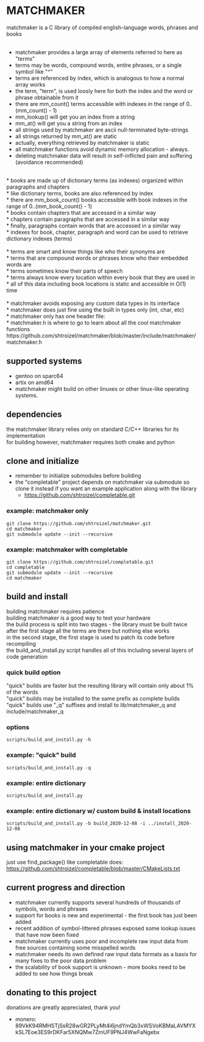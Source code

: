# MATCHMAKER
matchmaker is a C library of compiled english-language words, phrases and books<br>
<br>
* matchmaker provides a large array of elements referred to here as "terms"<br>
* terms may be words, compound words, entire phrases, or a single symbol like "^"<br>
* terms are referenced by index, which is analogous to how a normal array works<br>
* the term, "term", is used loosly here for both the index and the word or phrase obtainable from it<br>
* there are mm_count() terms accessible with indexes in the range of 0..(mm_count() - 1)<br>
* mm_lookup() will get you an index from a string<br>
* mm_at() will get you a string from an index<br>
* all strings used by matchmaker are ascii null-terminated byte-strings<br>
* all strings returned by mm_at() are static<br>
* actually, everything retrieved by matchmaker is static<br>
* all matchmaker functions avoid dynamic memory allocation - always.<br>
* deleting matchmaker data will result in self-inflicted pain and suffering (avoidance recommended)<br>
<br>
* books are made up of dictionary terms (as indexes) organized within paragraphs and chapters<br>
* like dictionary terms, books are also referenced by index<br>
* there are mm_book_count() books accessible with book indexes in the range of 0..(mm_book_count() - 1)<br>
* books contain chapters that are accessed in a similar way<br>
* chapters contain paragraphs that are accessed in a similar way<br>
* finally, paragraphs contain words that are accessed in a similar way<br>
* indexes for book, chapter, paragraph and word can be used to retrieve dictionary indexes (terms)<br>
<br>
* terms are smart and know things like who their synonyms are<br>
* terms that are compound words or phrases know who their embedded words are<br>
* terms sometimes know their parts of speech<br>
* terms always know every location within every book that they are used in<br>
* all of this data including book locations is static and accessible in O(1) time<br>
<br>
* matchmaker avoids exposing any custom data types in its interface<br>
* matchmaker does just fine using the built in types only (int, char, etc)<br>
* matchmaker only has one header file: <machmaker/matchmaker.h><br>
* matchmaker.h is where to go to learn about all the cool matchmaker functions<br>
https://github.com/shtroizel/matchmaker/blob/master/include/matchmaker/matchmaker.h <br>

## supported systems
* gentoo on sparc64<br>
* artix on amd64<br>
* matchmaker might build on other linuxes or other linux-like operating systems.<br>

## dependencies
the matchmaker library relies only on standard C/C++ libraries for its implementation<br>
for building however, matchmaker requires both cmake and python<br>

## clone and initialize
* remember to initialize submodules before building
* the "completable" project depends on matchmaker via submodule so clone it instead if you want
  an example application along with the library
  - https://github.com/shtroizel/completable.git
### example: matchmaker only
```
git clone https://github.com/shtroizel/matchmaker.git
cd matchmaker
git submodule update --init --recursive
```
### example: matchmaker with completable
```
git clone https://github.com/shtroizel/completable.git
cd completable
git submodule update --init --recursive
cd matchmaker
```

## build and install
building matchmaker requires patience<br>
building matchmaker is a good way to test your hardware<br>
the build process is split into two stages - the library must be built twice<br>
after the first stage all the terms are there but nothing else works<br>
in the second stage, the first stage is used to patch its code before recompiling<br>
the build_and_install.py script handles all of this including several layers of code generation<br>

### quick build option
"quick" builds are faster but the resulting library will contain only about 1% of the words<br>
"quick" builds may be installed to the same prefix as complete builds<br>
"quick" builds use "_q" suffixes and install to lib/matchmaker_q and include/matchmaker_q<br>

### options
```
scripts/build_and_install.py -h
```

### example: "quick" build
```
scripts/build_and_install.py -q
```

### example: entire dictionary
```
scripts/build_and_install.py
```

### example: entire dictionary w/ custom build & install locations
```
scripts/build_and_install.py -b build_2020-12-08 -i ../install_2020-12-08
```

## using matchmaker in your cmake project
just use find_package() like completable does:<br>
https://github.com/shtroizel/completable/blob/master/CMakeLists.txt <br>

## current progress and direction
* matchmaker currently supports several hundreds of thousands of symbols, words and phrases<br>
* support for books is new and experimental - the first book has just been added<br>
* recent addition of symbol-littered phrases exposed some lookup issues that have now been fixed<br>
* matchmaker currently uses poor and incomplete raw input data from free sources containing some misspelled words<br>
* matchmaker needs its own defined raw input data formats as a basis for many fixes to the poor data problem<br>
* the scalability of book support is unknown - more books need to be added to see how things break<br>

## donating to this project
donations are greatly appreciated, thank you!<br>
* monero: 89VkK94RMHSTjSsR28wGR2PLyMt4i6jndYmQb3xWSVoKBMaLAVMYXkSL7Eoe3ES9rDKFar5XNQMw7ZmUF9PNJ4WwFaNgebx<br>
